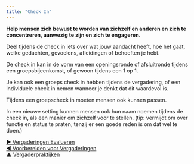 ```yaml
---
title: "Check In"
---
```



**Help mensen zich bewust te worden van zichzelf en anderen en zich te concentreren, aanwezig te zijn en zich te engageren.**

Deel tijdens de check in iets over wat jouw aandacht heeft, hoe het gaat, welke gedachten, gevoelens, afleidingen of behoeften je hebt.

De check in kan in de vorm van een openingsronde of afsluitronde tijdens een groepsbijeenkomst, of gewoon tijdens een 1 op 1.

Je kan ook een groeps check in hebben tijdens de vergadering, of een individuele check in nemen wanneer je denkt dat dit waardevol is.

Tijdens een groepscheck in moeten mensen ook kunnen passen.

In een nieuwe setting kunnen mensen ook hun naam noemen tijdens de check in, als een manier om zichzelf voor te stellen. (tip: vermijdt om over functie en status te praten, tenzij er een goede reden is om dat wel te doen.)

[&#9654; Vergaderingen Evalueren](evaluate-meetings.html)<br/>[&#9664; Voorbereiden voor Vergaderingen](prepare-for-meetings.html)<br/>[&#9650; Vergaderpraktijken](meeting-practices.html)

